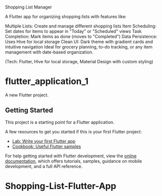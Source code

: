 Shopping List Manager

A Flutter app for organizing shopping lists with features like:

Multiple Lists: Create and manage different shopping lists
Item Scheduling: Set dates for items to appear in "Today" or "Scheduled" views
Task Completion: Mark items as done (moves to "Completed")
Data Persistence: Uses Hive for local storage
Clean UI: Dark theme with gradient cards and intuitive navigation
Ideal for grocery planning, to-do tracking, or any item management with date-based organization.

(Tech: Flutter, Hive for local storage, Material Design with custom styling)

# flutter_application_1

A new Flutter project.

## Getting Started

This project is a starting point for a Flutter application.

A few resources to get you started if this is your first Flutter project:

- [Lab: Write your first Flutter app](https://docs.flutter.dev/get-started/codelab)
- [Cookbook: Useful Flutter samples](https://docs.flutter.dev/cookbook)

For help getting started with Flutter development, view the
[online documentation](https://docs.flutter.dev/), which offers tutorials,
samples, guidance on mobile development, and a full API reference.
# Shopping-List-Flutter-App
